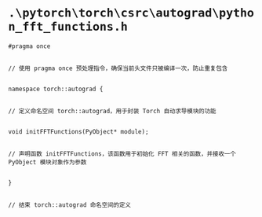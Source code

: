 # `.\pytorch\torch\csrc\autograd\python_fft_functions.h`

```
#pragma once


// 使用 pragma once 预处理指令，确保当前头文件只被编译一次，防止重复包含


namespace torch::autograd {


// 定义命名空间 torch::autograd，用于封装 Torch 自动求导模块的功能


void initFFTFunctions(PyObject* module);


// 声明函数 initFFTFunctions，该函数用于初始化 FFT 相关的函数，并接收一个 PyObject 模块对象作为参数


}


// 结束 torch::autograd 命名空间的定义
```
